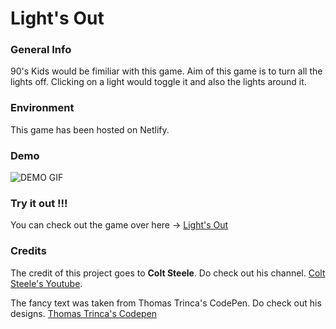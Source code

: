 # Light's Out

### General Info

90's Kids would be fimiliar with this game. Aim of this game is to turn all the lights off. Clicking on a light would toggle it and also the lights around it.

### Environment

This game has been hosted on Netlify.

### Demo

![DEMO GIF](https://github.com/prithviBytes/lights-out/blob/main/lights's%20out.gif?raw=true)

### Try it out !!!

You can check out the game over here -> <a href="https://lightsoutt.netlify.app/">Light's Out</a>

### Credits

The credit of this project goes to **Colt Steele**. Do check out his channel. <a href="https://www.youtube.com/channel/UCrqAGUPPMOdo0jfQ6grikZw">Colt Steele's Youtube</a>.

The fancy text was taken from Thomas Trinca's CodePen. Do check out his designs. <a href="https://codepen.io/Trinca">Thomas Trinca's Codepen</a> 
